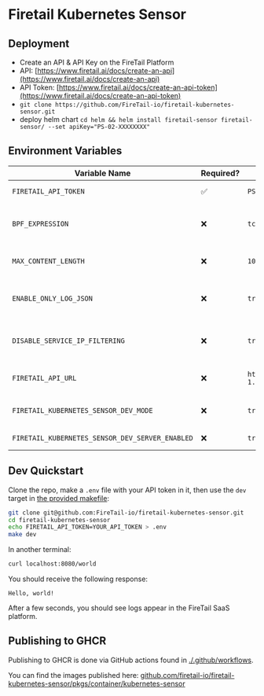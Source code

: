 # Firetail Kubernetes Sensor

## Deployment

- Create an API & API Key on the FireTail Platform 
- API: [https://www.firetail.ai/docs/create-an-api](https://www.firetail.ai/docs/create-an-api)
- API Token: [https://www.firetail.ai/docs/create-an-api-token](https://www.firetail.ai/docs/create-an-api-token)
- ```git clone https://github.com/FireTail-io/firetail-kubernetes-sensor.git```
- deploy helm chart ```cd helm && helm install firetail-sensor firetail-sensor/ --set apiKey="PS-02-XXXXXXXX"```

## Environment Variables

| Variable Name                                   | Required?   | Example                                                      | Description                                                    |
| ----------------------------------------------- | ---------   | ------------------------------------------------------------ | ------------------------------------------------------------   |
| `FIRETAIL_API_TOKEN`                            | ✅         | `PS-02-XXXXXXXX`                                             | The API token the sensor will use to report logs to FireTail  |
| `BPF_EXPRESSION`                                | ❌         | `tcp and (port 80 or port 443)`                              | The BPF filter used by the sensor. See docs for syntax info: https://www.tcpdump.org/manpages/pcap-filter.7.html |
| `MAX_CONTENT_LENGTH`                            | ❌         | `1048576`                                                    | The sensor will only read request or response bodies if their length is less than `MAX_CONTENT_LENGTH` bytes. |
| `ENABLE_ONLY_LOG_JSON`                          | ❌         | `true`                                                       | Enables only logging requests where the content-type implies the payload should be JSON, or the payload is valid JSON regardless of the content-type. |
| `DISABLE_SERVICE_IP_FILTERING`                  | ❌         | `true`                                                       | Disables polling Kubernetes for the IP addresses of services & subsequently ignoring all requests captured that aren't made to one of those IPs. |
| `FIRETAIL_API_URL`                              | ❌         | `https://api.logging.eu-west-1.prod.firetail.app/logs/bulk`  | The API url the sensor will send logs to. Defaults to the EU region production environment. |
| `FIRETAIL_KUBERNETES_SENSOR_DEV_MODE`           | ❌         | `true`                                                       | Enables debug logging when set to `true`, and reduces the max age of a log in a batch to be sent to FireTail. |
| `FIRETAIL_KUBERNETES_SENSOR_DEV_SERVER_ENABLED` | ❌         | `true`                                                       | Enables a demo web server when set to `true`; useful for sending test requests to. |



## Dev Quickstart

Clone the repo, make a `.env` file with your API token in it, then use the `dev` target in [the provided makefile](./Makefile):

```bash
git clone git@github.com:FireTail-io/firetail-kubernetes-sensor.git
cd firetail-kubernetes-sensor
echo FIRETAIL_API_TOKEN=YOUR_API_TOKEN > .env
make dev
```

In another terminal:

```bash
curl localhost:8080/world
```

You should receive the following response:

```
Hello, world!
```

After a few seconds, you should see logs appear in the FireTail SaaS platform.




## Publishing to GHCR

Publishing to GHCR is done via GitHub actions found in [./.github/workflows](./.github/workflows).

You can find the images published here: [github.com/firetail-io/firetail-kubernetes-sensor/pkgs/container/kubernetes-sensor](https://github.com/firetail-io/firetail-kubernetes-sensor/pkgs/container/kubernetes-sensor)
